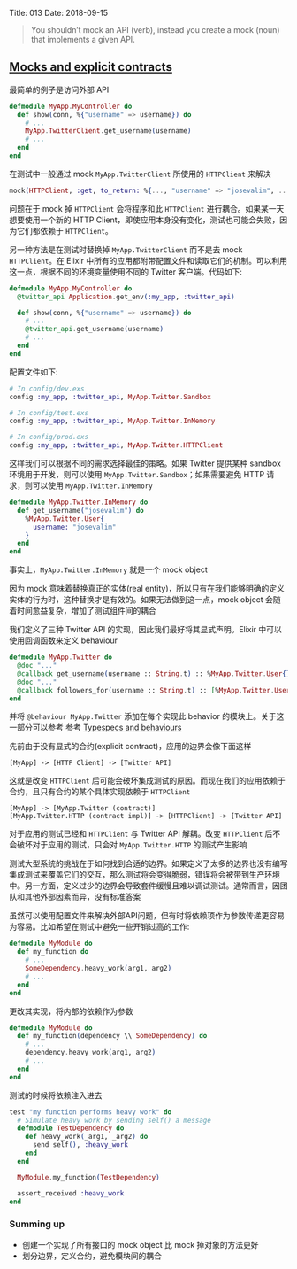 Title: 013
Date: 2018-09-15

> You shouldn’t mock an API (verb), instead you create a mock (noun) that implements a given API.

## [Mocks and explicit contracts](http://blog.plataformatec.com.br/2015/10/mocks-and-explicit-contracts/)

最简单的例子是访问外部 API

```Elixir
defmodule MyApp.MyController do
  def show(conn, %{"username" => username}) do
    # ...
    MyApp.TwitterClient.get_username(username)
    # ...
  end
end
```

在测试中一般通过 mock `MyApp.TwitterClient` 所使用的 `HTTPClient` 来解决

```Elixir
mock(HTTPClient, :get, to_return: %{..., "username" => "josevalim", ...})
```

问题在于 mock 掉 `HTTPClient` 会将程序和此 `HTTPClient` 进行耦合。如果某一天想要使用一个新的 HTTP Client，即使应用本身没有变化，测试也可能会失败，因为它们都依赖于 `HTTPClient`。

另一种方法是在测试时替换掉 `MyApp.TwitterClient` 而不是去 mock `HTTPClient`。在 Elixir 中所有的应用都附带配置文件和读取它们的机制。可以利用这一点，根据不同的环境变量使用不同的 Twitter 客户端。代码如下:

```Elixir
defmodule MyApp.MyController do
  @twitter_api Application.get_env(:my_app, :twitter_api)

  def show(conn, %{"username" => username}) do
    # ...
    @twitter_api.get_username(username)
    # ...
  end
end
```

配置文件如下:

```Elixir
# In config/dev.exs
config :my_app, :twitter_api, MyApp.Twitter.Sandbox

# In config/test.exs
config :my_app, :twitter_api, MyApp.Twitter.InMemory

# In config/prod.exs
config :my_app, :twitter_api, MyApp.Twitter.HTTPClient
```

这样我们可以根据不同的需求选择最佳的策略。如果 Twitter 提供某种 sandbox 环境用于开发，则可以使用 `MyApp.Twitter.Sandbox`；如果需要避免 HTTP 请求，则可以使用 `MyApp.Twitter.InMemory`

```Elixir
defmodule MyApp.Twitter.InMemory do
  def get_username("josevalim") do
    %MyApp.Twitter.User{
      username: "josevalim"
    }
  end
end
```

事实上，`MyApp.Twitter.InMemory` 就是一个 mock object

因为 mock 意味着替换真正的实体(real entity)，所以只有在我们能够明确的定义实体的行为时，这种替换才是有效的。如果无法做到这一点，mock object 会随着时间愈益复杂，增加了测试组件间的耦合

我们定义了三种 Twitter API 的实现，因此我们最好将其显式声明。Elixir 中可以使用回调函数来定义 behaviour

```Elixir
defmodule MyApp.Twitter do
  @doc "..."
  @callback get_username(username :: String.t) :: %MyApp.Twitter.User{}
  @doc "..."
  @callback followers_for(username :: String.t) :: [%MyApp.Twitter.User{}]
end
```

并将 `@behaviour MyApp.Twitter` 添加在每个实现此 behavior 的模块上。关于这一部分可以参考 参考 [Typespecs and behaviours](https://elixir-lang.org/getting-started/typespecs-and-behaviours.html#defining-behaviours)

先前由于没有显式的合约(explicit contract)，应用的边界会像下面这样

```
[MyApp] -> [HTTP Client] -> [Twitter API]
```

这就是改变 `HTTPClient` 后可能会破坏集成测试的原因。而现在我们的应用依赖于合约，且只有合约的某个具体实现依赖于 `HTTPClient`

```
[MyApp] -> [MyApp.Twitter (contract)]
[MyApp.Twitter.HTTP (contract impl)] -> [HTTPClient] -> [Twitter API]
```

对于应用的测试已经和 `HTTPClient` 与 Twitter API 解耦。改变 `HTTPClient` 后不会破坏对于应用的测试，只会对 `MyApp.Twitter.HTTP` 的测试产生影响

测试大型系统的挑战在于如何找到合适的边界。如果定义了太多的边界也没有编写集成测试来覆盖它们的交互，那么测试将会变得脆弱，错误将会被带到生产环境中。另一方面，定义过少的边界会导致套件缓慢且难以调试测试。通常而言，因团队和其他外部因素而异，没有标准答案

虽然可以使用配置文件来解决外部API问题，但有时将依赖项作为参数传递更容易为容易。比如希望在测试中避免一些开销过高的工作:

```Elixir
defmodule MyModule do
  def my_function do
    # ...
    SomeDependency.heavy_work(arg1, arg2)
    # ...
  end
end
```

更改其实现，将内部的依赖作为参数

```Elixir
defmodule MyModule do
  def my_function(dependency \\ SomeDependency) do
    # ...
    dependency.heavy_work(arg1, arg2)
    # ...
  end
end
```

测试的时候将依赖注入进去

```Elixir
test "my function performs heavy work" do
  # Simulate heavy work by sending self() a message
  defmodule TestDependency do
    def heavy_work(_arg1, _arg2) do
      send self(), :heavy_work
    end
  end

  MyModule.my_function(TestDependency)

  assert_received :heavy_work
end
```

### Summing up

- 创建一个实现了所有接口的 mock object 比 mock 掉对象的方法更好
- 划分边界，定义合约，避免模块间的耦合
